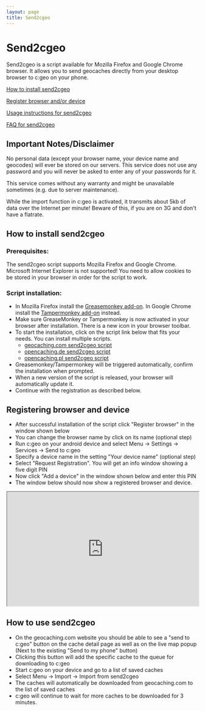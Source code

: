 ```yaml
---
layout: page
title: Send2cgeo
---
```


# Send2cgeo

Send2cgeo is a script available for Mozilla Firefox and Google Chrome browser. It allows you to send geocaches directly from your desktop browser to c:geo on your phone.

[How to install send2cgeo](#how-to-install-send2cgeo)

[Register browser and/or device](#registering-browser-and-device)

[Usage instructions for send2cgeo](#how-to-use-send2cgeo)

[FAQ for send2cgeo](/faq#send2cgeo)

## Important Notes/Disclaimer

No personal data (except your browser name, your device name and geocodes) will ever be stored on our servers. This service does not use any password and you will never be asked to enter any of your passwords for it.

This service comes without any warranty and might be unavailable sometimes (e.g. due to server maintenance).

While the import function in c:geo is activated, it transmits about 5kb of data over the Internet per minute! Beware of this, if you are on 3G and don't have a flatrate.

## How to install send2cgeo

### Prerequisites:
The send2cgeo script supports Mozilla Firefox and Google Chrome. Microsoft Internet Explorer is not supported! You need to allow cookies to be stored in your browser in order for the script to work.

### Script installation:

- In Mozilla Firefox install the [Greasemonkey add-on](http://addons.mozilla.org/en-US/firefox/addon/greasemonkey/). In Google Chrome install the [Tampermonkey add-on](https://chrome.google.com/webstore/detail/tampermonkey/dhdgffkkebhmkfjojejmpbldmpobfkfo) instead.
- Make sure GreaseMonkey or Tampermonkey is now activated in your browser after installation. There is a new icon in your browser toolbar.
- To start the installation, click on the script link below that fits your needs. You can install multiple scripts.
  - [geocaching.com send2cgeo script](https://github.com/cgeo/send2cgeo/raw/release/send2cgeo.user.js)
  - [opencaching.de send2cgeo script](https://github.com/cgeo/send2cgeo/raw/release/send2cgeoOc.user.js)
  - [opencaching.pl send2cgeo script](https://github.com/cgeo/send2cgeo/raw/release/send2cgeoOcPl.user.js)
- Greasemonkey/Tampermonkey will be triggered automatically, confirm the installation when prompted.
- When a new version of the script is released, your browser will automatically update it.
- Continue with the registration as described below.

## Registering browser and device

- After successful installation of the script click "Register browser" in the window shown below
- You can change the browser name by click on its name (optional step)
- Run c:geo on your android device and select Menu → Settings → Services → Send to c:geo
- Specify a device name in the setting "Your device name" (optional step)
- Select "Request Registration". You will get an info window showing a five digit PIN
- Now click "Add a device" in the window shown below and enter this PIN
- The window below should now show a registered browser and device.

<iframe src="http://send2.cgeo.org/api/" width="100%" height="300px"></iframe>

## How to use send2cgeo

- On the geocaching.com website you should be able to see a "send to c:geo" button on the cache detail page as well as on the live map popup (Next to the existing "Send to my phone" button)
- Clicking this button will add the specific cache to the queue for downloading to c:geo
- Start c:geo on your device and go to a list of saved caches
- Select Menu → Import → Import from send2cgeo
- The caches will automatically be downloaded from geocaching.com to the list of saved caches
- c:geo will continue to wait for more caches to be downloaded for 3 minutes.

